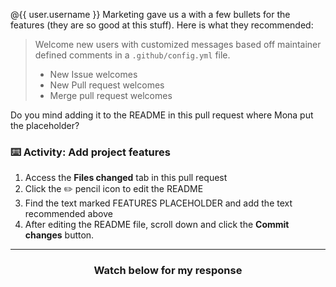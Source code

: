 @{{ user.username }} Marketing gave us a with a few bullets for the features (they are so good at this stuff). Here is what they recommended:

> Welcome new users with customized messages based off maintainer defined comments in a `.github/config.yml` file.
> - New Issue welcomes
> - New Pull request welcomes
> - Merge pull request welcomes

Do you mind adding it to the README in this pull request where Mona put the placeholder?

### :keyboard: Activity: Add project features

1. Access the **Files changed** tab in this pull request
1. Click the :pencil2: pencil icon to edit the README
1. Find the text marked FEATURES PLACEHOLDER and add the text recommended above
1. After editing the README file, scroll down and click the **Commit changes** button.

<hr>
<h3 align="center">Watch below for my response</h3>
